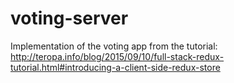 # voting-server
Implementation of the voting app from the tutorial: http://teropa.info/blog/2015/09/10/full-stack-redux-tutorial.html#introducing-a-client-side-redux-store
